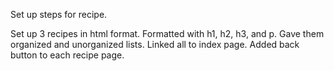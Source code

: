 Set up steps for recipe. 

Set up 3 recipes in html format. Formatted with h1, h2, h3, and p. Gave them organized and unorganized lists. Linked all to index page. Added back button to each recipe page.
